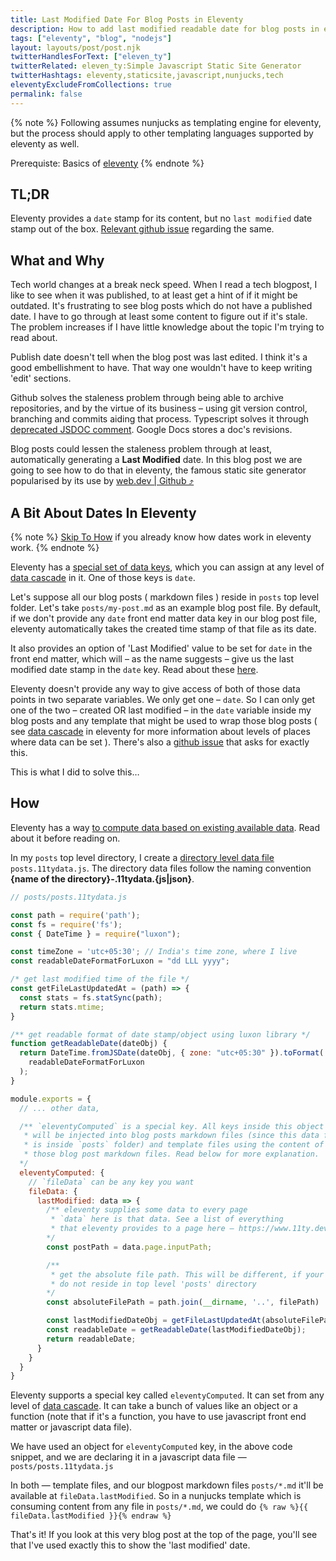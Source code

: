 ```yaml
---
title: Last Modified Date For Blog Posts in Eleventy
description: How to add last modified readable date for blog posts in eleventy
tags: ["eleventy", "blog", "nodejs"]
layout: layouts/post/post.njk
twitterHandlesForText: ["eleven_ty"]
twitterRelated: eleven_ty:Simple Javascript Static Site Generator
twitterHashtags: eleventy,staticsite,javascript,nunjucks,tech
eleventyExcludeFromCollections: true
permalink: false
---
```


{% note %}
Following assumes nunjucks as templating engine for eleventy, but the process should apply to other templating languages supported by eleventy as well.

Prerequiste: Basics of [eleventy](https://www.11ty.dev/)
{% endnote %}

## TL;DR

Eleventy provides a `date` stamp for its content, but no `last modified` date stamp out of the box. [Relevant github issue](https://github.com/11ty/eleventy/issues/869) regarding the same.

## What and Why

Tech world changes at a break neck speed. When I read a tech blogpost, I like to see when it was published, to at least get a hint of if it might be outdated. It's frustrating to see blog posts which do not have a published date. I have to go through at least some content to figure out if it's stale. The problem increases if I have little knowledge about the topic I'm trying to read about.

Publish date doesn't tell when the blog post was last edited. I think it's a good embellishment to have. That way one wouldn't have to keep writing 'edit' sections.

Github solves the staleness problem through being able to archive repositories, and by the virtue of its business – using git version control, branching and commits aiding that process. Typescript solves it through [deprecated JSDOC comment](https://www.typescriptlang.org/docs/handbook/release-notes/typescript-4-0.html#-deprecated--support). Google Docs stores a doc's revisions.

Blog posts could lessen the staleness problem through at least, automatically generating a **Last Modified** date. In this blog post we are going to see how to do that in eleventy, the famous static site generator popularised by its use by [web.dev | Github ⤴️](https://github.com/GoogleChrome/web.dev)

## A Bit About Dates In Eleventy

{% note %}
[Skip To How](#how) if you already know how dates work in eleventy work.
{% endnote %}

Eleventy has a [special set of data keys](https://www.11ty.dev/docs/data-configuration/), which you can assign at any level of [data cascade][data cascade link] in it. One of those keys is `date`.

Let's suppose all our blog posts ( markdown files ) reside in `posts` top level folder. Let's take `posts/my-post.md` as an example blog post file. By default, if we don't provide any `date` front end matter data key in our blog post file, eleventy automatically takes the created time stamp of that file as its date.

It also provides an option of 'Last Modified' value to be set for `date` in the front end matter, which will – as the name suggests – give us the last modified date stamp in the `date` key. Read about these [here](https://www.11ty.dev/docs/dates/).

Eleventy doesn't provide any way to give access of both of those data points in two separate variables. We only get one – `date`. So I can only get one of the two – created OR last modified – in the `date` variable inside my blog posts and any template that might be used to wrap those blog posts ( see [data cascade][data cascade link] in eleventy for more information about levels of places where data can be set ). There's also a [github issue](https://github.com/11ty/eleventy/issues/869) that asks for exactly this.

This is what I did to solve this…

## How

Eleventy has a way [to compute data based on existing available data](https://www.11ty.dev/docs/data-computed/). Read about it before reading on.

In my `posts` top level directory, I create a [directory level data file](https://www.11ty.dev/docs/data-template-dir/) `posts.11tydata.js`. The directory data files follow the naming convention **{name of the directory}-.11tydata.{js|json}**.

```javascript
// posts/posts.11tydata.js

const path = require('path');
const fs = require('fs');
const { DateTime } = require("luxon");

const timeZone = 'utc+05:30'; // India's time zone, where I live
const readableDateFormatForLuxon = "dd LLL yyyy";

/* get last modified time of the file */
const getFileLastUpdatedAt = (path) => {
  const stats = fs.statSync(path);
  return stats.mtime;
}

/** get readable format of date stamp/object using luxon library */
function getReadableDate(dateObj) {
  return DateTime.fromJSDate(dateObj, { zone: "utc+05:30" }).toFormat(
    readableDateFormatForLuxon
  );
}

module.exports = {
  // ... other data,

  /** `eleventyComputed` is a special key. All keys inside this object
   * will be injected into blog posts markdown files (since this data file
   * is inside `posts` folder) and template files using the content of
   * those blog post markdown files. Read below for more explanation.
  */
  eleventyComputed: {
    // `fileData` can be any key you want
    fileData: {
      lastModified: data => {
        /** eleventy supplies some data to every page
         * `data` here is that data. See a list of everything
         * that eleventy provides to a page here — https://www.11ty.dev/docs/data-eleventy-supplied/
        */
        const postPath = data.page.inputPath;

        /**
         * get the absolute file path. This will be different, if your blog posts
         * do not reside in top level 'posts' directory
        */
        const absoluteFilePath = path.join(__dirname, '..', filePath)

        const lastModifiedDateObj = getFileLastUpdatedAt(absoluteFilePath);
        const readableDate = getReadableDate(lastModifiedDateObj);
        return readableDate;
      }
    }
  }
}

```

Eleventy supports a special key called `eleventyComputed`. It can set from any level of [data cascade][data cascade link]. It can take a bunch of values like an object or a function (note that if it's a function, you have to use javascript front end matter or javascript data file).

We have used an object for `eleventyComputed` key, in the above code snippet, and we are declaring it in a javascript data file — `posts/posts.11tydata.js`

In both — template files, and our blogpost markdown files `posts/*.md` it'll be available at `fileData.lastModified`. So in a nunjucks template which is consuming content from any file in `posts/*.md`, we could do `{% raw %}{{ fileData.lastModified }}{% endraw %}`

That's it! If you look at this very blog post at the top of the page, you'll see that I've used exactly this to show the 'last modified' date.

[data cascade link]: https://www.11ty.dev/docs/data-cascade/
